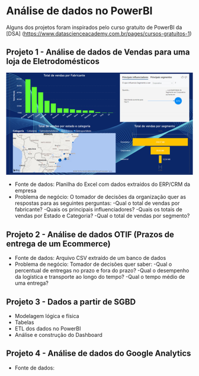 # Análise de dados no PowerBI
Alguns dos projetos foram inspirados pelo curso gratuito de PowerBI da </br>
[DSA] (https://www.datascienceacademy.com.br/pages/cursos-gratuitos-1)

## Projeto 1 - Análise de dados de Vendas para uma loja de Eletrodomésticos
![Dashboard](https://github.com/joselinosantosti/analisedados-powerbi/blob/master/Projeto1/01.DashboardVendas.png)
* Fonte de dados: Planilha do Excel com dados extraídos do ERP/CRM da empresa
* Problema de negócio: O tomador de decisões da organização quer as respostas para as seguintes perguntas:
-Qual o total de vendas por fabricante?
-Quais os principais influenciadores?
-Quais os totais de vendas por Estado e Categoria?
-Qual o total de vendas por segmento?

## Projeto 2 - Análise de dados OTIF (Prazos de entrega de um Ecommerce)
* Fonte de dados: Arquivo CSV extraído de um banco de dados
* Problema de negócio: Tomador de decisões quer saber:
-Qual o percentual de entregas no prazo e fora do prazo?
-Qual o desempenho da logística e transporte ao longo do tempo?
-Qual o tempo médio de uma entrega?

## Projeto 3 - Dados a partir de SGBD
* Modelagem lógica e física
* Tabelas
* ETL dos dados no PowerBI
* Análise e construção do Dashboard

## Projeto 4 - Análise de dados do Google Analytics
* Fonte de dados: 

